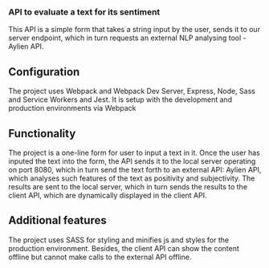 ### API to evaluate a text for its sentiment

This API is a simple form that takes a string input by the user, sends it to 
our server endpoint, which in turn requests an external NLP analysing tool - Aylien API.

## Configuration

The project uses Webpack and Webpack Dev Server, Express, Node, Sass and Service Workers and Jest.
It is setup with the development and production environments via Webpack

## Functionality

The project is a one-line form for user to input a text in it.
Once the user has inputed the text into the form, the API sends it to the local server
operating on port 8080, which in turn send the text forth to an external API:
Aylien API, which analyses such features of the text as positivity and subjectivity.
The results are sent to the local server, which in turn sends the results to the 
client API, which are dynamically displayed in the client API.

## Additional features

The project uses SASS for styling and minifies js and styles for the production environment.
Besides, the client API can show the content offline but cannot make calls to the external API offline.